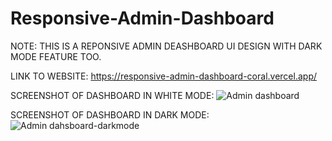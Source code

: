 # Responsive-Admin-Dashboard

NOTE: THIS IS A REPONSIVE ADMIN DEASHBOARD UI DESIGN WITH DARK MODE FEATURE TOO.

LINK TO WEBSITE:
https://responsive-admin-dashboard-coral.vercel.app/

SCREENSHOT OF DASHBOARD IN WHITE MODE:
![Admin dashboard](https://github.com/Mitalicops/Responsive-Admin-Dashboard/assets/120451953/965fecab-4bff-4e17-bb89-086a2a57affa)

SCREENSHOT OF DASHBOARD IN DARK MODE:
![Admin dahsboard-darkmode](https://github.com/Mitalicops/Responsive-Admin-Dashboard/assets/120451953/a7935bcb-c7f1-44e3-b0ec-d7016ae9e44e)
